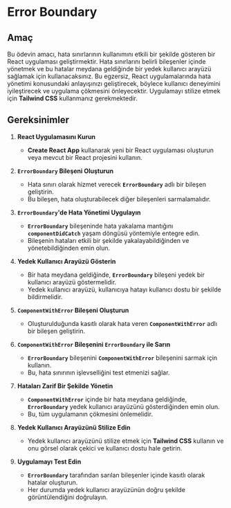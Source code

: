 # Error Boundary

## Amaç

Bu ödevin amacı, hata sınırlarının kullanımını etkili bir şekilde gösteren bir React uygulaması geliştirmektir. Hata sınırlarını belirli bileşenler içinde yönetmek ve bu hatalar meydana geldiğinde bir yedek kullanıcı arayüzü sağlamak için kullanacaksınız. Bu egzersiz, React uygulamalarında hata yönetimi konusundaki anlayışınızı geliştirecek, böylece kullanıcı deneyimini iyileştirecek ve uygulama çökmesini önleyecektir. Uygulamayı stilize etmek için **Tailwind CSS** kullanmanız gerekmektedir.

## Gereksinimler

1. **React Uygulamasını Kurun**
   - **Create React App** kullanarak yeni bir React uygulaması oluşturun veya mevcut bir React projesini kullanın.

2. **`ErrorBoundary` Bileşeni Oluşturun**
   - Hata sınırı olarak hizmet verecek **`ErrorBoundary`** adlı bir bileşen geliştirin.
   - Bu bileşen, hata oluşturabilecek diğer bileşenleri sarmalamalıdır.

3. **`ErrorBoundary`'de Hata Yönetimi Uygulayın**
   - **`ErrorBoundary`** bileşeninde hata yakalama mantığını **`componentDidCatch`** yaşam döngüsü yöntemiyle entegre edin.
   - Bileşenin hataları etkili bir şekilde yakalayabildiğinden ve yönetebildiğinden emin olun.

4. **Yedek Kullanıcı Arayüzü Gösterin**
   - Bir hata meydana geldiğinde, **`ErrorBoundary`** bileşeni yedek bir kullanıcı arayüzü göstermelidir.
   - Yedek kullanıcı arayüzü, kullanıcıya hatayı kullanıcı dostu bir şekilde bildirmelidir.

5. **`ComponentWithError` Bileşeni Oluşturun**
   - Oluşturulduğunda kasıtlı olarak hata veren **`ComponentWithError`** adlı bir bileşen geliştirin.

6. **`ComponentWithError` Bileşenini `ErrorBoundary` ile Sarın**
   - **`ErrorBoundary`** bileşenini **`ComponentWithError`** bileşenini sarmak için kullanın.
   - Bu, hata sınırının işlevselliğini test etmenizi sağlar.

7. **Hataları Zarif Bir Şekilde Yönetin**
   - **`ComponentWithError`** içinde bir hata meydana geldiğinde, **`ErrorBoundary`** yedek kullanıcı arayüzünü gösterdiğinden emin olun.
   - Bu, tüm uygulamanın çökmesini önlemelidir.

8. **Yedek Kullanıcı Arayüzünü Stilize Edin**
   - Yedek kullanıcı arayüzünü stilize etmek için **Tailwind CSS** kullanın ve onu görsel olarak çekici ve kullanıcı dostu hale getirin.

9. **Uygulamayı Test Edin**
   - **`ErrorBoundary`** tarafından sarılan bileşenler içinde kasıtlı olarak hatalar oluşturun.
   - Her durumda yedek kullanıcı arayüzünün doğru şekilde görüntülendiğini doğrulayın.

